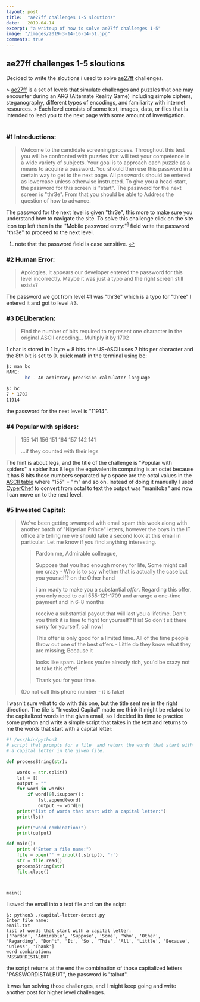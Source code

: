 ```yaml
---
layout: post
title:  "ae27ff challenges 1-5 sloutions"
date:   2019-04-14
excerpt: "a writeup of how to solve ae27ff challenges 1-5"
image: "/images/2019-3-14-16-14-51.jpg"
comments: true
---
```


## ae27ff challenges 1-5 sloutions


<p>Decided to write the sloutions i used to solve <a href="http://ae27ff.meme.tips/">ae27ff</a> challenges.</p>
>  <a href="http://ae27ff.meme.tips/">ae27ff</a> is a set of levels that simulate challenges and puzzles that one may encounter during an ARG (Alternate Reality Game) including simple ciphers, steganography, different types of encodings, and familiarity with internet resources.
> Each level consists of some text, images, data, or files that is intended to lead you to the next page with some amount of investigation.
<br><br>

### #1 Introductions:

> Welcome to the candidate screening process.  Throughout this test you will be confronted with puzzles that will test your competence in a wide variety of subjects.
> Your goal is to approach each puzzle as a means to acquire a password. You should then use this password in a certain way to get to the next page.  All passwords should be entered as lowercase unless otherwise instructed.
> To give you a head-start, the password for this screen is "start". The password for the next screen is "thr3e".  From that you should be able to Address the question of how to advance.
<p>The password for the next level is given "thr3e", this more to make sure you understand how to navigate the site.
To solve this challenge click on the site icon top left then in the "Mobile password entry:"<sup id="fnref:1"><a href="#fn:1" class="footnote">1</a></sup> field write the password "thr3e" to proceed to the next level.</p>

<div class="footnotes">
  <ol>
    <li id="fn:1">
      <p> note that the password field is case sensitive. <a href="#fnref:1" class="reversefootnote">&#8617;</a></p>
    </li>
  </ol>
</div>


### #2 Human Error:

> Apologies,
> It appears our developer entered the password for this level incorrectly.
> Maybe it was just a typo and the right screen still exists?

The password we got from level #1 was "thr3e" which is a typo for "three" I entered it and got to level #3.


### #3 DELiberation:

> Find the number of bits required to represent one character in the original ASCII encoding...
> Multiply it by 1702

1 char is stored in 1 byte = 8 bits. the US-ASCII uses 7 bits per character and the 8th bit is set to 0.
quick math in the terminal using bc:
~~~ bash
$: man bc
NAME:
       bc - An arbitrary precision calculator language
~~~

~~~ bash
$: bc
7 * 1702
11914
~~~

the password for the next level is "11914".


### #4 Popular with spiders:

> 155 141 156 151 164 157 142 141
> 
> ...if they counted with their legs

The hint is about legs, and the title of the challenge is "Popular with spiders" a spider has 8 legs the equivalent in computing is an octet because it has 8 bits
those numbers separated by a space are the octal values in the <a href="https://www.ascii-code.com/">ASCII table</a> where "155" = "m" and so on.
Instead of doing it manually I used <a href="https://gchq.github.io/CyberChef/">CyperChef</a> to convert from octal to text the output was "manitoba" and now I can move on to the next level.


### #5 Invested Capital:

> We've been getting swamped with email spam this week along with another batch of "Nigerian Prince" letters, however the boys in the IT office are telling me we should take a second look at this email in particular.
> Let me know if you find anything interesting.
> >Pardon me, Admirable colleague,
> >
> >Suppose that you had enough money for life, Some might call me crazy - Who is to say whether that is actually the case but you yourself? on the Other hand
> >
> >i am ready to make you a substantial *offer*. Regarding this offer, you only need to call 555-121-1709 and arrange a one-time payment and in 6-8 months
> >
> >receive a substantial payout that will last you a lifetime. Don't you think it is time to fight for yourself? It is! So don't sit there sorry for yourself, call now!
> >
> >This offer is only good for a limited time.  All of the time people throw out one of the best offers - Little do they know what they are missing; Because it
> >
> >looks like spam. Unless you're already rich, you'd be crazy not to take this offer!
> >
> >Thank you for your time.
> 
> (Do not call this phone number - it is fake)


I wasn't sure what to do with this one, but the title sent me in the right direction. The tile is "Invested Capital" made me think it might be related to the capitalized words in the given email, so I decided its time to practice some python and write a simple script that takes in the text and returns to me the words that start with a capital letter:

~~~ python
#! /usr/bin/python3
# script that prompts for a file  and return the words that start with 
# a capital letter in the given file.

def processString(str):

    words = str.split()
    lst = []
    output = ""
    for word in words:
        if word[0].isupper():
            lst.append(word)
            output += word[0]
    print("list of words that start with a capital letter:")
    print(lst)

    print("word combination:")
    print(output)

def main():
    print ("Enter a file name:")
    file = open('' + input().strip(), 'r')
    str = file.read()
    processString(str)
    file.close()



main()
~~~

I saved the email into a text file and ran the scipt:
~~~
$: python3 ./capital-letter-detect.py
Enter file name:
email.txt
list of words that start with a capital letter:
['Pardon', 'Admirable', 'Suppose', 'Some', 'Who', 'Other', 'Regarding', "Don't", 'It', 'So', 'This', 'All', 'Little', 'Because', 'Unless', 'Thank']
word combination:
PASSWORDISTALBUT
~~~
the script returns at the end the combination of those capitalized letters "PASSWORDISTALBUT", the password is "talbut".

It was fun solving those challenges, and I might keep going and write another post for higher level challenges.